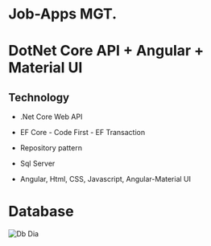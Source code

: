 # Job-Apps MGT.

# DotNet Core API + Angular + Material UI

Technology
----------
- .Net Core Web API

- EF Core - Code First - EF Transaction 

- Repository pattern

- Sql Server

- Angular, Html, CSS, Javascript, Angular-Material UI


# Database

![Db Dia](https://user-images.githubusercontent.com/26190114/147774692-dd1fe257-4e6a-42bf-a4a6-9b8d982d9ea0.PNG)


